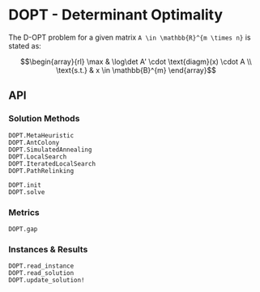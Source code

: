 # DOPT - Determinant Optimality

The D-OPT problem for a given matrix ``A \in \mathbb{R}^{m \times n}`` is stated as:

```math
\begin{array}{rl}
       \max & \log\det A' \cdot \text{diagm}(x) \cdot A \\
\text{s.t.} & x \in \mathbb{B}^{m}
\end{array}
```

## API

### Solution Methods

```@docs
DOPT.MetaHeuristic
DOPT.AntColony
DOPT.SimulatedAnnealing
DOPT.LocalSearch
DOPT.IteratedLocalSearch
DOPT.PathRelinking
```

```@docs
DOPT.init
DOPT.solve
```

### Metrics
```@docs
DOPT.gap
```

### Instances & Results
```@docs
DOPT.read_instance
DOPT.read_solution
DOPT.update_solution!
```
